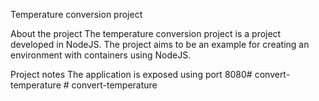 Temperature conversion project

About the project
The temperature conversion project is a project developed in NodeJS. The project aims to be an example for creating an environment with containers using NodeJS.

Project notes
The application is exposed using port 8080#   c o n v e r t - t e m p e r a t u r e  
 # convert-temperature
